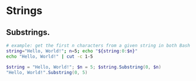 # Strings


## Substrings.

```bash
# example: get the first n characters from a given string in both Bash and PowerShell:
string="Hello, World!"; n=5; echo "${string:0:$n}"
echo "Hello, World!" | cut -c 1-5
```

```powershell
$string = "Hello, World!"; $n = 5; $string.Substring(0, $n)
"Hello, World!".Substring(0, 5)
```
